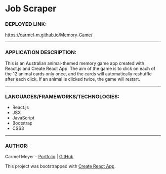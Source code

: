 # Job Scraper

### DEPLOYED LINK:
https://carmel-m.github.io/Memory-Game/

---

### APPLICATION DESCRIPTION:
This is an Australian animal-themed memory game app created with React.js and Create React App.  The aim of the game is to click on each of the 12 animal cards only once, and the cards will automatically reshuffle after each click.  If an animal is clicked twice, the game will restart.

---
### LANGUAGES/FRAMEWORKS/TECHNOLOGIES:

* React.js
* JSX
* JavaScript
* Bootstrap
* CSS3 

---

### AUTHOR:
Carmel Meyer - [Portfolio](https://carmel-m.github.io/) | [GitHub](https://github.com/carmel-m)

This project was bootstrapped with [Create React App](https://github.com/facebook/create-react-app).

